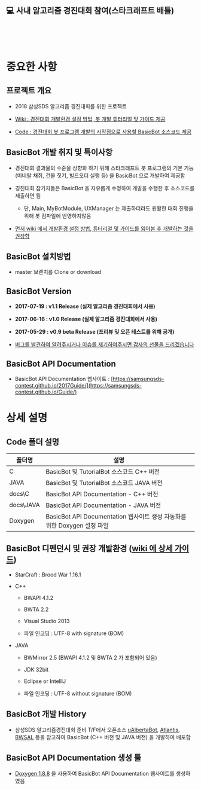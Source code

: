 ## 💻 사내 알고리즘 경진대회 참여(스타크래프트 배틀)

<br/>
<br/>
<br/>

# 중요한 사항

## 프로젝트 개요

* 2018 삼성SDS 알고리즘 경진대회를 위한 프로젝트

* [Wiki : 경진대회 개발환경 설정 방법, 봇 개발 튜터리얼 및 가이드 제공](https://github.com/SamsungSDS-Contest/Guide/wiki)

* [Code : 경진대회 봇 프로그램 개발의 시작점으로 사용할 BasicBot 소스코드 제공](https://github.com/SamsungSDS-Contest/Guide)

## BasicBot 개발 취지 및 특이사항

* 경진대회 결과물의 수준을 상향화 하기 위해 스타크래프트 봇 프로그램의 기본 기능 (미네랄 채취, 건물 짓기, 빌드오더 실행 등) 을 BasicBot 으로 개발하여 제공함

* 경진대회 참가자들은 BasicBot 을 자유롭게 수정하여 개발을 수행한 후 소스코드를 제출하면 됨

  * 단, Main, MyBotModule, UXManager 는 제출하더라도 원활한 대회 진행을 위해 봇 컴파일에 반영하지않음

* [먼저 wiki 에서 개발환경 설정 방법, 튜터리얼 및 가이드를 읽어본 후 개발하는 것을 권장함](https://github.com/SamsungSDS-Contest/Guide/wiki)

## BasicBot 설치방법

* master 브랜치를 Clone or download

## BasicBot Version

* **2017-07-19 : v1.1 Release (실제 알고리즘 경진대회에서 사용)**

* **2017-06-16 : v1.0 Release (실제 알고리즘 경진대회에서 사용)**

* **2017-05-29 : v0.9 beta Release (프리뷰 및 오픈 테스트를 위해 공개)**

* [버그를 발견하여 알려주시거나 이슈를 제기하여주시면 감사의 선물을 드리겠습니다](https://github.com/SamsungSDS-Contest/Guide/issues)


## BasicBot API Documentation

* BasicBot API Documentation 웹사이트 : [https://samsungsds-contest.github.io/2017Guide/](https://samsungsds-contest.github.io/Guide/)

# 상세 설명

## Code 폴더 설명

|폴더명|설명|
|----|----|
|C|BasicBot 및 TutorialBot 소스코드 C++ 버전|
|JAVA|BasicBot 및 TutorialBot 소스코드 JAVA 버전|
|docs\\C|BasicBot API Documentation - C++ 버전|
|docs\\JAVA|BasicBot API Documentation - JAVA 버전|
|Doxygen|BasicBot API Documentation 웹사이트 생성 자동화를 위한 Doxygen 설정 파일|

## BasicBot 디펜던시 및 권장 개발환경 ([wiki 에 상세 가이드](https://github.com/SamsungSDS-Contest/Guide/wiki))

* StarCraft : Brood War 1.16.1

* C++

  * BWAPI 4.1.2

  * BWTA 2.2

  * Visual Studio 2013

  * 파일 인코딩 : UTF-8 with signature (BOM)

* JAVA

  * BWMirror 2.5 (BWAPI 4.1.2 및 BWTA 2 가 포함되어 있음)

  * JDK 32bit

  * Eclipse or IntelliJ

  * 파일 인코딩 : UTF-8 without signature (BOM)

## BasicBot 개발 History

* 삼성SDS 알고리즘경진대회 준비 T/F에서 오픈소스 [uAlbertaBot](https://github.com/davechurchill/ualbertabot), [Atlantis](https://github.com/Ravaelles/Atlantis), [BWSAL](https://github.com/Fobbah/bwsal) 등을 참고하여 BasicBot (C++ 버전 및 JAVA 버전) 을 개발하여 배포함

## BasicBot API Documentation 생성 툴

* [Doxygen 1.8.8](http://www.doxygen.org/index.html) 을 사용하여 BasicBot API Documentation 웹사이트를 생성하였음
